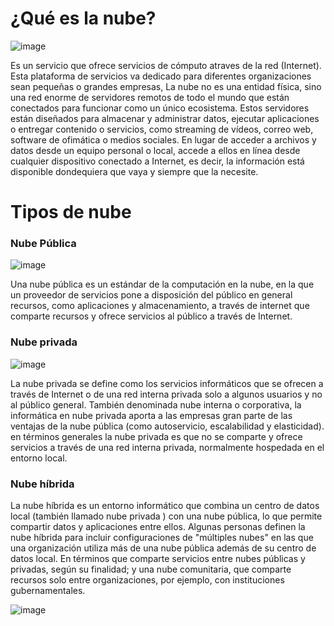 # ¿Qué es la nube?
![image](https://user-images.githubusercontent.com/73312813/117740504-370a6080-b1c6-11eb-87e3-6a5e85e65746.png)

Es un servicio que ofrece servicios de cómputo atraves de la red (Internet).
Esta plataforma de servicios va dedicado para diferentes organizaciones sean pequeñas o grandes empresas,
La nube no es una entidad física, sino una red enorme de servidores remotos de todo el mundo que están conectados 
para funcionar como un único ecosistema. Estos servidores están diseñados para almacenar y administrar datos, 
ejecutar aplicaciones o entregar contenido o servicios, como streaming de vídeos, correo web, software de 
ofimática o medios sociales. En lugar de acceder a archivos y datos desde un equipo personal o local, accede 
a ellos en línea desde cualquier dispositivo conectado a Internet, es decir, la información está disponible 
dondequiera que vaya y siempre que la necesite.

<h1>Tipos de nube</h1>
<h3>Nube Pública</h3>

![image](https://user-images.githubusercontent.com/73312813/117743998-7a1c0200-b1cd-11eb-9489-0c321d6a9d78.png)

Una nube pública es un estándar de la computación en la nube, en la que un proveedor de servicios pone a disposición 
del público en general recursos, como aplicaciones y almacenamiento, a través de internet que comparte recursos y 
ofrece servicios al público a través de Internet.

<h3>Nube privada</h3>

![image](https://user-images.githubusercontent.com/73312813/117744362-2362f800-b1ce-11eb-973b-421f9ef0b442.png)

La nube privada se define como los servicios informáticos que se ofrecen a través de Internet o de una red interna 
privada solo a algunos usuarios y no al público general. También denominada nube interna o corporativa, la informática 
en nube privada aporta a las empresas gran parte de las ventajas de la nube pública (como autoservicio, escalabilidad 
y elasticidad). en términos generales la nube privada es que no se comparte y ofrece servicios a través de una red 
interna privada, normalmente hospedada en el entorno local.

<h3>Nube híbrida</h3>

La nube híbrida es un entorno informático que combina un centro de datos local (también llamado nube privada ) con una 
nube pública, lo que permite compartir datos y aplicaciones entre ellos. Algunas personas definen la nube híbrida para 
incluir configuraciones de "múltiples nubes" en las que una organización utiliza más de una nube pública además de su centro 
de datos local. En términos que comparte servicios entre nubes públicas y privadas, según su finalidad; y una nube comunitaria, 
que comparte recursos solo entre organizaciones, por ejemplo, con instituciones gubernamentales.

![image](https://user-images.githubusercontent.com/73312813/117744797-e8ad8f80-b1ce-11eb-8926-84abb93e2974.png)

